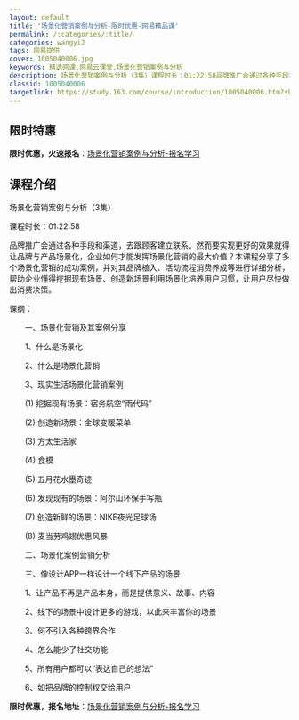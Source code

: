 ```yaml
---
layout: default
title: '场景化营销案例与分析-限时优惠-网易精品课'
permalink: /:categories/:title/
categories: wangyi2
tags: 网易提供
cover: 1005040006.jpg
keywords: 精选网课,网易云课堂,场景化营销案例与分析
description: 场景化营销案例与分析（3集）课程时长：01:22:58品牌推广会通过各种手段和渠道，去跟顾客建立联系。然而要实现更好的效
classid: 1005040006
targetlink: https://study.163.com/course/introduction/1005040006.htm?share=1&shareId=1025206652&utm_campaign=share&utm_medium=iphoneShare&utm_source=&utm_u=1025206652
---
```


## 限时特惠

**限时优惠，火速报名**：[场景化营销案例与分析-报名学习](https://study.163.com/course/introduction/1005040006.htm?share=1&shareId=1025206652&utm_campaign=share&utm_medium=iphoneShare&utm_source=&utm_u=1025206652)

## 课程介绍

场景化营销案例与分析（3集）

课程时长：01:22:58

品牌推广会通过各种手段和渠道，去跟顾客建立联系。然而要实现更好的效果就得让品牌与产品场景化，企业如何才能发挥场景化营销的最大价值？本课程分享了多个场景化营销的成功案例，并对其品牌植入、活动流程消费养成等进行详细分析，帮助企业懂得挖掘现有场景、创造新场景利用场景化培养用户习惯，让用户尽快做出消费决策。

课纲：

　　一、场景化营销及其案例分享

　　1、什么是场景化

　　2、什么是场景化营销

　　3、现实生活场景化营销案例

　　(1) 挖掘现有场景：宿务航空“雨代码”

　　(2) 创造新场景：全球变暖菜单

　　(3) 方太生活家

　　(4) 食模

　　(5) 五月花水墨奇迹

　　(6) 发现现有的场景：阿尔山环保手写瓶

　　(7) 创造新鲜的场景：NIKE夜光足球场

　　(8) 麦当劳鸡翅优惠风暴

　　二、场景化案例营销分析

　　三、像设计APP一样设计一个线下产品的场景

　　1、让产品不再是产品本身，而是提供意义、故事、内容

　　2、线下的场景中设计更多的游戏，以此来丰富你的场景

　　3、何不引入各种跨界合作

　　4、怎么能少了社交功能

　　5、所有用户都可以“表达自己的想法”

　　6、如把品牌的控制权交给用户

**限时优惠，报名地址**：[场景化营销案例与分析-报名学习](https://study.163.com/course/introduction/1005040006.htm?share=1&shareId=1025206652&utm_campaign=share&utm_medium=iphoneShare&utm_source=&utm_u=1025206652)

